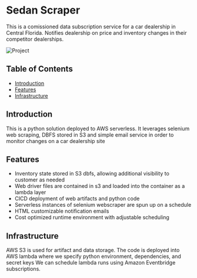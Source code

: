 # Sedan Scraper

This is a comissioned data subscription service for a car dealership in Central Florida. Notifies dealership on price and inventory changes in their competitor dealerships.

![Project](https://zak-rentals.s3.amazonaws.com/secaremail.png)

## Table of Contents

- [Introduction](#introduction)
- [Features](#features)
- [Infrastructure](#Infrastructure)


## Introduction

This is a python solution deployed to AWS serverless. 
It leverages selenium web scraping, DBFS stored in S3 and  simple email service in order to monitor changes on a car dealership site

## Features

- Inventory state stored in S3 dbfs, allowing additional visibility to customer as needed
- Web driver files are contained in s3 and loaded into the container as a lambda layer
- CICD deployment of web artifacts and python code
- Serverless instances of selenium webscraper are spun up on a schedule
- HTML customizable notification emails
- Cost optimized runtime environment with adjustable scheduling

## Infrastructure

AWS S3 is used for artifact and data storage. 
The code is deployed into AWS lambda where we specify python environment, dependencies, and secret keys
We can schedule lambda runs using Amazon Eventbridge subscriptions.

